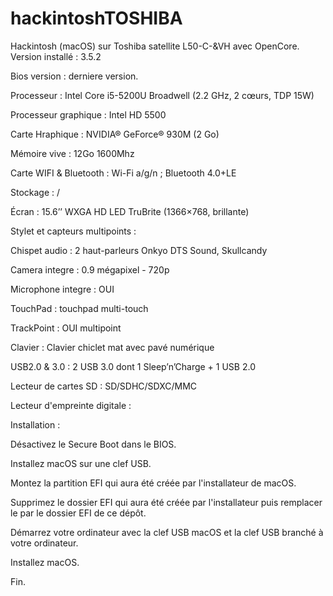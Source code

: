 # hackintoshTOSHIBA

Hackintosh (macOS) sur Toshiba satellite L50-C-&VH avec OpenCore.
Version installé : 3.5.2 


Bios version : derniere version.

Processeur : Intel Core i5-5200U Broadwell (2.2 GHz, 2 cœurs, TDP 15W)

Processeur graphique : Intel HD 5500

Carte Hraphique : NVIDIA® GeForce® 930M (2 Go)

Mémoire vive : 12Go 1600Mhz

Carte WIFI & Bluetooth : Wi-Fi a/g/n ; Bluetooth 4.0+LE

Stockage : /

Écran : 15.6’’ WXGA HD LED TruBrite (1366×768, brillante)

Stylet et capteurs multipoints : 

Chispet audio : 2 haut-parleurs Onkyo DTS Sound, Skullcandy

Camera integre : 0.9 mégapixel - 720p

Microphone integre : OUI

TouchPad : touchpad multi-touch

TrackPoint : OUI multipoint

Clavier : Clavier chiclet mat avec pavé numérique

USB2.0 & 3.0 : 2 USB 3.0 dont 1 Sleep’n’Charge + 1 USB 2.0

Lecteur de cartes SD : SD/SDHC/SDXC/MMC

Lecteur d'empreinte digitale : 


Installation :

Désactivez le Secure Boot dans le BIOS.

Installez macOS sur une clef USB.

Montez la partition EFI qui aura été créée par l'installateur de macOS.

Supprimez le dossier EFI qui aura été créée par l'installateur puis remplacer le par le dossier EFI de ce dépôt.

Démarrez votre ordinateur avec la clef USB macOS et la clef USB branché à votre ordinateur.

Installez macOS.

Fin.
